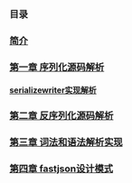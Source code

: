### 目录

### [简介](README.md)

### [第一章 序列化源码解析](./序列化源码解析/README.md)

#### [serializewriter实现解析](./序列化源码解析/serializewriter实现解析.md)

### [第二章 反序列化源码解析](./反序列化源码解析/README.md)

### [第三章 词法和语法解析实现](./词法和语法解析实现/README.md)

### [第四章 fastjson设计模式](./fastjson设计模式/README.md)



